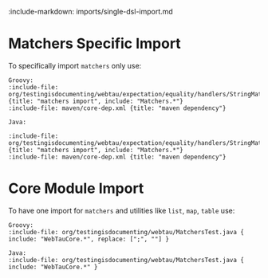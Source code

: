 :include-markdown: imports/single-dsl-import.md

# Matchers Specific Import

To specifically import `matchers` only use:

```tabs
Groovy:
:include-file: org/testingisdocumenting/webtau/expectation/equality/handlers/StringMatchersGroovyExamplesTest.groovy {title: "matchers import", include: "Matchers.*"}
:include-file: maven/core-dep.xml {title: "maven dependency"}

Java:

:include-file: org/testingisdocumenting/webtau/expectation/equality/handlers/StringMatchersJavaExamplesTest.java {title: "matchers import", include: "Matchers.*"} 
:include-file: maven/core-dep.xml {title: "maven dependency"}
```

# Core Module Import

To have one import for `matchers` and utilities like `list`, `map`, `table` use:

```tabs
Groovy:
:include-file: org/testingisdocumenting/webtau/MatchersTest.java { include: "WebTauCore.*", replace: [";", ""] }

Java:
:include-file: org/testingisdocumenting/webtau/MatchersTest.java { include: "WebTauCore.*" }
```

